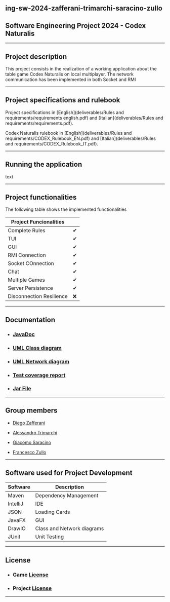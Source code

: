 ## ing-sw-2024-zafferani-trimarchi-saracino-zullo


## Software Engineering Project 2024 - Codex Naturalis

---
## Project description

This project consists in the realization of a working application about the table game Codex Naturalis on local multiplayer. The network communication  has been implemented in both Socket and RMI


---
## Project specifications and rulebook

Project specifications in [English](deliverables/Rules and requirements/requirements english.pdf) and [Italian](deliverables/Rules and requirements/requirements.pdf).

Codex Naturalis rulebook in [English](deliverables/Rules and requirements/CODEX_Rulebook_EN.pdf) and [Italian](deliverables/Rules and requirements/CODEX_Rulebook_IT.pdf).

---

## Running the application

text

---

## Project functionalities

The following table shows the implemented functionalities

| Project Funcionalities   |    |
|--------------------------|----|
| Complete Rules           | ✔  |
| TUI                      | ✔  |
| GUI                      | ✔  |
| RMI Connection           | ✔  |
| Socket COnnection        | ✔  |
| Chat                     | ✔  |
| Multiple Games           | ✔  |
| Server Persistence       |  ✔ |
| Disconnection Resilience | ❌  |
---

## Documentation

* ### [JavaDoc]()

* ### [UML Class diagram](https://github.com/DiegoZaff/ing-sw-2024-zafferani-trimarchi-saracino-zullo/blob/a604bbb1bd29c48ee914b22a45e0188c3ddd3fdc/deliverables/UML2/uml%20model%202.png)

* ### [UML Network diagram](https://github.com/DiegoZaff/ing-sw-2024-zafferani-trimarchi-saracino-zullo/blob/a604bbb1bd29c48ee914b22a45e0188c3ddd3fdc/deliverables/UML2/uml%20rete.drawio.png)

* ### [Test coverage report]()

* ### [Jar File]()

---

## Group members

* [Diego Zafferani]()

* [Alessandro Trimarchi]()

* [Giacomo Saracino]()

* [Francesco Zullo]()

---



## Software used for Project Development

| Software | Description                |
|----------|----------------------------|
| Maven    | Dependency Management      |
| IntelliJ | IDE                        |
| JSON     | Loading Cards              |
| JavaFX   | GUI                        |
| DrawIO   | Class and Network diagrams |
| JUnit    | Unit Testing               |
--- 
## License

* ### Game [License]()

* ### Project [License]()

---
